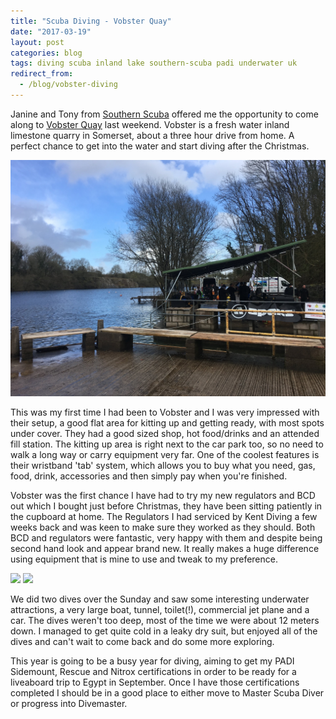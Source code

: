 ```yaml
---
title: "Scuba Diving - Vobster Quay"
date: "2017-03-19"
layout: post
categories: blog
tags: diving scuba inland lake southern-scuba padi underwater uk
redirect_from:
  - /blog/vobster-diving
---
```


Janine and Tony from [Southern Scuba](http://www.southernscuba.co.uk/) offered me the opportunity to come along to [Vobster Quay](http://www.vobster.com/) last weekend. Vobster is a fresh water inland limestone quarry in Somerset, about a three hour drive from home. A perfect chance to get into the water and start diving after the Christmas.

![](/assets/img/import/ec8ae-vobster.jpg)

This was my first time I had been to Vobster and I was very impressed with their setup, a good flat area for kitting up and getting ready, with most spots under cover. They had a good sized shop, hot food/drinks and an attended fill station. The kitting up area is right next to the car park too, so no need to walk a long way or carry equipment very far. One of the coolest features is their wristband 'tab' system, which allows you to buy what you need, gas, food, drink, accessories and then simply pay when you're finished.

Vobster was the first chance I have had to try my new regulators and BCD out which I bought just before Christmas, they have been sitting patiently in the cupboard at home. The Regulators I had serviced by Kent Diving a few weeks back and was keen to make sure they worked as they should. Both BCD and regulators were fantastic, very happy with them and despite being second hand look and appear brand new. It really makes a huge difference using equipment that is mine to use and tweak to my preference.

![][photo-1]
![][photo-2]

We did two dives over the Sunday and saw some interesting underwater attractions, a very large boat, tunnel, toilet(!), commercial jet plane and a car. The dives weren't too deep, most of the time we were about 12 meters down. I managed to get quite cold in a leaky dry suit, but enjoyed all of the dives and can't wait to come back and do some more exploring.

This year is going to be a busy year for diving, aiming to get my PADI Sidemount, Rescue and Nitrox certifications in order to be ready for a liveaboard trip to Egypt in September. Once I have those certifications completed I should be in a good place to either move to Master Scuba Diver or progress into Divemaster.

[photo-1]: /assets/img/import/62916-laurence-scuba.jpg
[photo-2]: /assets/img/import/e7db8-vobster-car.jpg
